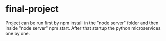 # final-project
Project can be run first by npm install in the "node server" folder and then inside "node server" npm start.
After that startup the python microservices one by one.
